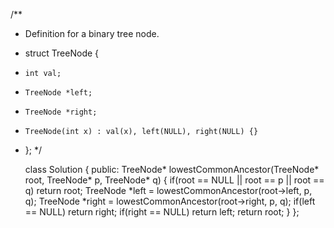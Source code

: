 /**
 * Definition for a binary tree node.
 * struct TreeNode {
 *     int val;
 *     TreeNode *left;
 *     TreeNode *right;
 *     TreeNode(int x) : val(x), left(NULL), right(NULL) {}
 * };
 */
    
    class Solution {
    public:
    TreeNode* lowestCommonAncestor(TreeNode* root, TreeNode* p, TreeNode* q) {
        if(root == NULL || root == p || root == q)  return root;
        TreeNode *left = lowestCommonAncestor(root->left, p, q);
        TreeNode *right = lowestCommonAncestor(root->right, p, q);
        if(left == NULL)    return right;
        if(right == NULL)   return left;
        return root;
    }
    };
